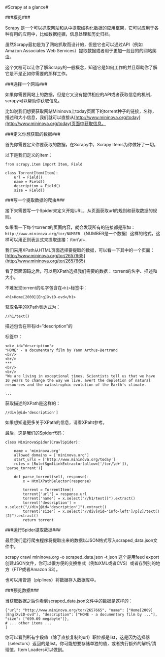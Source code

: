 #Scrapy at a glance#

###概览###

Scrapy 是一个可以抓取网站和从中提取结构化数据的应用框架，它可以应用于各种有用的应用中，比如数据挖掘，信息处理和历史归档。

虽然Scrapy最初是为了网站抓取而设计的，但是它也可以通过API（例如 Amazon Associates Web Services）提取数据或者用于更加一般目的的网站爬虫。

这个文档可以让你了解Scrapy的一般概念，知道它是如何工作的并且帮助你了解它是不是正如你需要的那样工作。

###选择一个网站###

如果你需要网站上的数据，但是它又没有提供相应的API或者获取信息的机制，scrapy可以帮助你获取信息。

比如说我们想要获取网站Mininova上today页面下的torrent种子的链接，名称，描述和大小信息，我们就可以直接从[http://www.mininova.org/today](http://www.mininova.org/today)页面中获取信息。

###定义你想获取的数据###

首先你需要定义你要获取的数据，在Scrapy中，Scrapy Items为你做好了一切。

以下是我们定义的Item：

    from scrapy.item import Item, Field
 
    class TorrentItem(Item):
        url = Field()
        name = Field()
        description = Field()
        size = Field()
###写一个提取数据的爬虫###

接下来需要写一个Spider来定义开始URL，从页面获取url的规则和获取数据的规则。

如果看一下每个torrent的页面内容，就会发现所有的链接都是形如：`http://www.mininova.org/tor/NUMBER`
（NUMBER是一个数据）这样的格式，这样可以用正则表达式来提取连接：/tor/\d+.

我们采用XPath从HTML页面选择要提取的数据，可以看一下其中的一个页面：[http://www.mininova.org/tor/2657665](http://www.mininova.org/tor/2657665)

看了页面源码之后，可以用XPath选择我们需要的数据： torrent的名字、描述和大小。

不难发现torrent的名字包含在`<h1>`标签中：

    <h1>Home[2009][Eng]XviD-ovd</h1>
获取名字的XPath表达式为：

    //h1/text()
描述包含在带有id=”description”的<div>标签中：

    <div id="description">
    "HOME" - a documentary film by Yann Arthus-Bertrand
    <br/>
    <br/>
    ***
    <br/>
    <br/>
    "We are living in exceptional times. Scientists tell us that we have 10 years to change the way we live, avert the depletion of natural resources and the catastrophic evolution of the Earth's climate.
 
    ...
获取描述的XPath是这样的：

    //div[@id='description']
如果想知道更多关于XPath的信息，请看XPaht参考。

最后，这是我们的Spider代码：

    class MininovaSpider(CrawlSpider):
 
        name = 'mininova.org'
        allowed_domains = ['mininova.org']
        start_urls = ['http://www.mininova.org/today']
        rules = [Rule(SgmlLinkExtractor(allow=['/tor/\d+']), 'parse_torrent')]
 
        def parse_torrent(self, response):
            x = HtmlXPathSelector(response)
 
            torrent = TorrentItem()
            torrent['url'] = response.url
            torrent['name'] = x.select("//h1/text()").extract()
            torrent['description'] = x.select("//div[@id='description']").extract()
            torrent['size'] = x.select("//div[@id='info-left']/p[2]/text()[2]").extract()
            return torrent
###运行Spider提取数据###

最后我们运行爬虫程序将提取出来的数据以JSON格式写入scraped_data.json文件中。

scrapy crawl mininova.org -o scraped_data.json -t json
这个是用feed export创建JSON文件，你可以很方便的变换格式（例如XML或者CVS）或者存到别的地方（FTP或者Amazon S3）。

也可以用管道（piplines）将数据存入数据库中。

###预览数据###

当获取数据之后你看到scraped_data.json文件中的数据是这样的：

    {"url": "http://www.mininova.org/tor/2657665", "name": ["Home[2009][Eng]XviD-ovd"], "description": ["HOME - a documentary film by ..."], "size": ["699.69 megabyte"]},
    # ... other items ...
    ]
你可以看到所有字段值（除了直接复制的url）职位都是list，这是因为选择器（selectors）返回的是list。你可能想要存储单独的值，或者执行额外的解析/清理值，Item Loaders可以做到。
